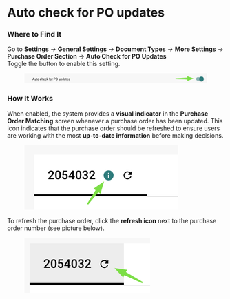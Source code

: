 # Auto check for PO updates

### Where to Find It

Go to **Settings** → **General Settings** → **Document Types** → **More Settings** → **Purchase Order Section** → **Auto Check for PO Updates**\
Toggle the button to enable this setting.

<div align="center" data-full-width="false"><figure><img src="../../../../../.gitbook/assets/image (398).png" alt=""><figcaption></figcaption></figure></div>

### How It Works

When enabled, the system provides a **visual indicator** in the **Purchase Order Matching** screen whenever a purchase order has been updated. This icon indicates that the purchase order should be refreshed to ensure users are working with the most **up-to-date information** before making decisions.

<div align="left"><figure><img src="../../../../../.gitbook/assets/image (401).png" alt=""><figcaption></figcaption></figure></div>

To refresh the purchase order, click the **refresh icon** next to the purchase order number (see picture below).

<div align="left"><figure><img src="../../../../../.gitbook/assets/image (402).png" alt=""><figcaption></figcaption></figure></div>
